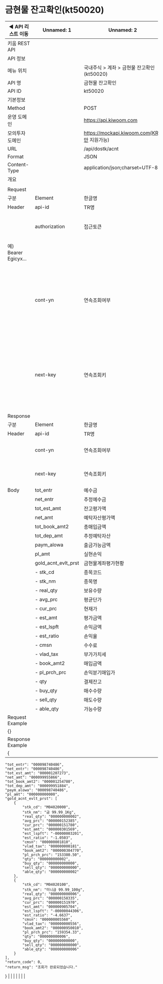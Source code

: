 # 금현물 잔고확인(kt50020)

| ◀ API 리스트 이동 | Unnamed: 1 | Unnamed: 2 | Unnamed: 3 | Unnamed: 4 | Unnamed: 5 | Unnamed: 6 |
| --- | --- | --- | --- | --- | --- | --- |
| 키움 REST API |  |  |  |  |  |  |
| API 정보 |  |  |  |  |  |  |
| 메뉴 위치 |  | 국내주식 > 계좌 > 금현물 잔고확인(kt50020) |  |  |  |  |
| API 명 |  | 금현물 잔고확인 |  |  |  |  |
| API ID |  | kt50020 |  |  |  |  |
| 기본정보 |  |  |  |  |  |  |
| Method |  | POST |  |  |  |  |
| 운영 도메인 |  | https://api.kiwoom.com |  |  |  |  |
| 모의투자 도메인 |  | https://mockapi.kiwoom.com(KRX만 지원가능) |  |  |  |  |
| URL |  | /api/dostk/acnt |  |  |  |  |
| Format |  | JSON |  |  |  |  |
| Content-Type |  | application/json;charset=UTF-8 |  |  |  |  |
| 개요 |  |  |  |  |  |  |
|  |  |  |  |  |  |  |
| Request |  |  |  |  |  |  |
| 구분 | Element | 한글명 | Type | Required | Length | Description |
| Header | api-id | TR명 | String | Y | 10 |  |
|  | authorization | 접근토큰 | String | Y | 1000 | 토큰 지정시 토큰타입("Bearer") 붙혀서 호출 
 예) Bearer Egicyx... |
|  | cont-yn | 연속조회여부 | String | N | 1 | 응답 Header의 연속조회여부값이 Y일 경우 다음데이터 요청시 응답 Header의 cont-yn값 세팅 |
|  | next-key | 연속조회키 | String | N | 50 | 응답 Header의 연속조회여부값이 Y일 경우 다음데이터 요청시 응답 Header의 next-key값 세팅 |
| Response |  |  |  |  |  |  |
| 구분 | Element | 한글명 | Type | Required | Length | Description |
| Header | api-id | TR명 | String | Y | 10 |  |
|  | cont-yn | 연속조회여부 | String | N | 1 | 다음 데이터가 있을시 Y값 전달 |
|  | next-key | 연속조회키 | String | N | 50 | 다음 데이터가 있을시 다음 키값 전달 |
| Body | tot_entr | 예수금 | String | N | 12 |  |
|  | net_entr | 추정예수금 | String | N | 12 |  |
|  | tot_est_amt | 잔고평가액 | String | N | 12 |  |
|  | net_amt | 예탁자산평가액 | String | N | 12 |  |
|  | tot_book_amt2 | 총매입금액 | String | N | 12 |  |
|  | tot_dep_amt | 추정예탁자산 | String | N | 12 |  |
|  | paym_alowa | 출금가능금액 | String | N | 12 |  |
|  | pl_amt | 실현손익 | String | N | 12 |  |
|  | gold_acnt_evlt_prst | 금현물계좌평가현황 | LIST | N |  |  |
|  | - stk_cd | 종목코드 | String | N | 30 |  |
|  | - stk_nm | 종목명 | String | N | 12 |  |
|  | - real_qty | 보유수량 | String | N | 12 |  |
|  | - avg_prc | 평균단가 | String | N | 12 |  |
|  | - cur_prc | 현재가 | String | N | 12 |  |
|  | - est_amt | 평가금액 | String | N | 12 |  |
|  | - est_lspft | 손익금액 | String | N | 12 |  |
|  | - est_ratio | 손익율 | String | N | 12 |  |
|  | - cmsn | 수수료 | String | N | 12 |  |
|  | - vlad_tax | 부가가치세 | String | N | 12 |  |
|  | - book_amt2 | 매입금액 | String | N | 12 |  |
|  | - pl_prch_prc | 손익분기매입가 | String | N | 12 |  |
|  | - qty | 결제잔고 | String | N | 12 |  |
|  | - buy_qty | 매수수량 | String | N | 12 |  |
|  | - sell_qty | 매도수량 | String | N | 12 |  |
|  | - able_qty | 가능수량 | String | N | 12 |  |
| Request Example |  |  |  |  |  |  |
| {} |  |  |  |  |  |  |
| Response Example |  |  |  |  |  |  |
| {
    "tot_entr": "000098740486",
    "net_entr": "000098740486",
    "tot_est_amt": "000001207273",
    "net_amt": "000099955866",
    "tot_book_amt2": "000001254780",
    "tot_dep_amt": "000099951884",
    "paym_alowa": "000098740486",
    "pl_amt": "000000000000",
    "gold_acnt_evlt_prst": [
        {
            "stk_cd": "M04020000",
            "stk_nm": "금 99.99_1Kg",
            "real_qty": "000000000002",
            "avg_prc": "000000152385",
            "cur_prc": "000000151780",
            "est_amt": "000000301569",
            "est_lspft": "-00000003201",
            "est_ratio": "-1.0503",
            "cmsn": "000000001810",
            "vlad_tax": "000000000181",
            "book_amt2": "000000304770",
            "pl_prch_prc": "153380.50",
            "qty": "000000000002",
            "buy_qty": "000000000000",
            "sell_qty": "000000000000",
            "able_qty": "000000000002"
        },
        {
            "stk_cd": "M04020100",
            "stk_nm": "미니금 99.99_100g",
            "real_qty": "000000000006",
            "avg_prc": "000000158335",
            "cur_prc": "000000151970",
            "est_amt": "000000905704",
            "est_lspft": "-00000044306",
            "est_ratio": "-4.6637",
            "cmsn": "000000005560",
            "vlad_tax": "000000000556",
            "book_amt2": "000000950010",
            "pl_prch_prc": "159354.33",
            "qty": "000000000006",
            "buy_qty": "000000000000",
            "sell_qty": "000000000000",
            "able_qty": "000000000006"
        }
    ],
    "return_code": 0,
    "return_msg": "조회가 완료되었습니다."
} |  |  |  |  |  |  |
